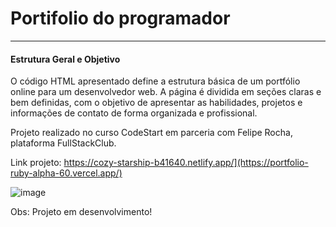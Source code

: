 <h1>Portifolio do programador</h1>
<hr>

<h4>Estrutura Geral e Objetivo</h4>

O código HTML apresentado define a estrutura básica de um portfólio online para um desenvolvedor web. A página é dividida em seções claras e bem definidas, com o objetivo de apresentar as habilidades, projetos e informações de contato de forma organizada e profissional.


Projeto realizado no curso CodeStart em parceria com Felipe Rocha, plataforma FullStackClub.

Link projeto: https://cozy-starship-b41640.netlify.app/](https://portfolio-ruby-alpha-60.vercel.app/)


![image](https://github.com/user-attachments/assets/b426e111-3853-4ecd-b4e2-83669fd9b3ef)

Obs: Projeto em desenvolvimento!
